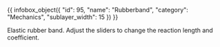 {{ infobox_object({
	"id": 95,
	"name": "Rubberband",
	"category": "Mechanics",
	"sublayer_width": 15
}) }}

Elastic rubber band. Adjust the sliders to change the reaction length and coefficient.